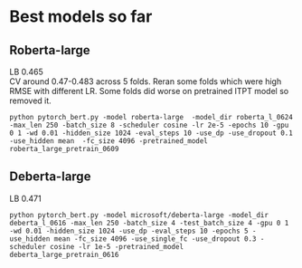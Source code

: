 # Best models so far

## Roberta-large
LB 0.465 <br>
CV around 0.47-0.483 across 5 folds. Reran some folds which were high RMSE with different LR. Some folds did worse on pretrained ITPT model so removed it. 

`python pytorch_bert.py -model roberta-large  -model_dir roberta_l_0624 -max_len 250 -batch_size 8 -scheduler cosine -lr 2e-5 -epochs 10 -gpu 0 1 -wd 0.01 -hidden_size 1024 -eval_steps 10 -use_dp -use_dropout 0.1 -use_hidden mean  -fc_size 4096 -pretrained_model roberta_large_pretrain_0609`


## Deberta-large
LB 0.471

`python pytorch_bert.py -model microsoft/deberta-large -model_dir deberta_l_0616 -max_len 250 -batch_size 4 -test_batch_size 4 -gpu 0 1 -wd 0.01 -hidden_size 1024 -use_dp -eval_steps 10 -epochs 5 -use_hidden mean -fc_size 4096 -use_single_fc -use_dropout 0.3 -scheduler cosine -lr 1e-5 -pretrained_model deberta_large_pretrain_0616`

